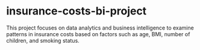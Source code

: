 # insurance-costs-bi-project
This project focuses on data analytics and business intelligence to examine patterns in insurance costs based on factors such as age, BMI, number of children, and smoking status.
